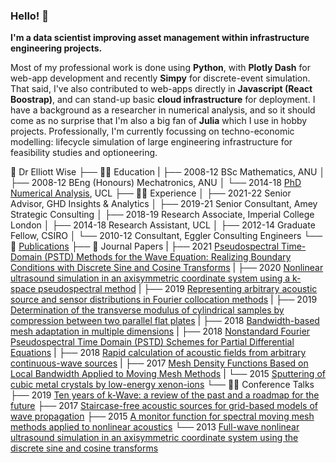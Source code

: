 ### Hello! 👋

**I'm a data scientist improving asset management within infrastructure engineering projects.**

Most of my professional work is done using **Python**, with **Plotly Dash** for web-app development and recently **Simpy** for discrete-event simulation.
That said, I've also contributed to web-apps directly in **Javascript (React Boostrap)**, and can stand-up basic **cloud infrastructure** for deployment.
I have a background as a researcher in numerical analysis, and so it should come as no surprise that I'm also a big fan of **Julia** which I use in hobby projects.
Professionally, I'm currently focussing on techno-economic modelling: lifecycle simulation of large engineering infrastructure for feasibility studies and optioneering.

🎉 Dr Elliott Wise
├── 🧑‍🎓 Education
|   ├── 2008-12 BSc Mathematics, ANU
│   ├── 2008-12 BEng (Honours) Mechatronics, ANU
│   └── 2014-18 [PhD Numerical Analysis](https://discovery.ucl.ac.uk/id/eprint/10061936/), UCL
├── 🧑‍💻 Experience
│   ├── 2021-22 Senior Advisor, GHD Insights & Analytics
│   ├── 2019-21 Senior Consultant, Amey Strategic Consulting
│   ├── 2018-19 Research Associate, Imperial College London
│   ├── 2014-18 Research Assistant, UCL
│   ├── 2012-14 Graduate Fellow, CSIRO
│   └── 2010-12 Consultant, Eggler Consulting Engineers
└── 📝 [Publications](https://scholar.google.com/citations?user=5LE79rcAAAAJ)
    ├── 📕 Journal Papers
    |   ├── 2021 [Pseudospectral Time-Domain (PSTD) Methods for the Wave Equation: Realizing Boundary Conditions with Discrete Sine and Cosine Transforms](https://doi.org/10.1142/S2591728520500218)
    |   ├── 2020 [Nonlinear ultrasound simulation in an axisymmetric coordinate system using a k-space pseudospectral method](https://doi.org/10.1121/10.0002177)
    |   ├── 2019 [Representing arbitrary acoustic source and sensor distributions in Fourier collocation methods](https://doi.org/10.1121/1.5116132)
    |   ├── 2019 [Determination of the transverse modulus of cylindrical samples by compression between two parallel flat plates](https://doi.org/10.1007/s42452-019-0726-7)
    |   ├── 2018 [Bandwidth-based mesh adaptation in multiple dimensions](https://doi.org/10.1016/j.jcp.2018.06.009)
    |   ├── 2018 [Nonstandard Fourier Pseudospectral Time Domain (PSTD) Schemes for Partial Differential Equations](https://arxiv.org/abs/1709.02962)
    |   ├── 2018 [Rapid calculation of acoustic fields from arbitrary continuous-wave sources](https://doi.org/10.1121/1.5021245)
    |   ├── 2017 [Mesh Density Functions Based on Local Bandwidth Applied to Moving Mesh Methods](https://doi.org/10.4208/cicp.OA-2016-0246)
    |   └── 2015 [Sputtering of cubic metal crystals by low-energy xenon-ions](https://doi.org/10.1016/j.commatsci.2015.05.008)
    └── 🧑‍🏫 Conference Talks
        ├── 2019 [Ten years of k-Wave: a review of the past and a roadmap for the future](https://doi.org/10.1117/12.2507824)
        ├── 2017 [Staircase-free acoustic sources for grid-based models of wave propagation](https://doi.org/10.1109/ULTSYM.2017.8092730)
        ├── 2015 [A monitor function for spectral moving mesh methods applied to nonlinear acoustics](https://doi.org/10.1063/1.4934446)
        └── 2013 [Full-wave nonlinear ultrasound simulation in an axisymmetric coordinate system using the discrete sine and cosine transforms](https://doi.org/10.1109/ULTSYM.2013.0349)
